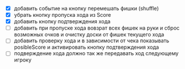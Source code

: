 - [x] добавить событие на кнопку перемешать фишки (shuffle)
- [x] убрать кнопку пропуска хода из Score
- [x] добавить кнопку подтверждения хода
- [ ] добавить при пропуске хода вовзрат всех фишек на руки и сброс возможных очков и очистку доски от фишек текущего хода
- [ ] добавить проверку хода и в зависимости от чека показывать posibleScore и активировать кнопку подтверждения хода
- [ ] подверждение хода должно так же передавать ход следующему игроку
